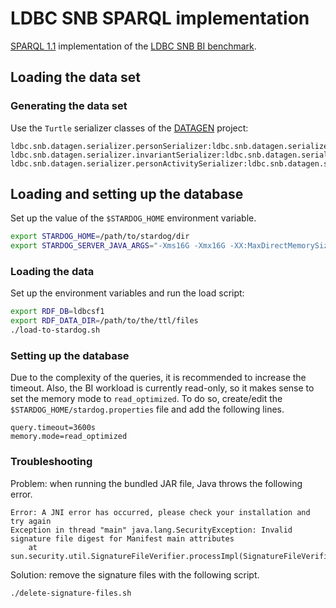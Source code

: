 # LDBC SNB SPARQL implementation

[SPARQL 1.1](https://www.w3.org/TR/sparql11-query/) implementation of the [LDBC SNB BI benchmark](https://github.com/ldbc/ldbc_snb_docs).

## Loading the data set

### Generating the data set

Use the `Turtle` serializer classes of the [DATAGEN](https://github.com/ldbc/ldbc_snb_datagen/) project:

```
ldbc.snb.datagen.serializer.personSerializer:ldbc.snb.datagen.serializer.snb.interactive.TurtlePersonSerializer
ldbc.snb.datagen.serializer.invariantSerializer:ldbc.snb.datagen.serializer.snb.interactive.TurtleInvariantSerializer
ldbc.snb.datagen.serializer.personActivitySerializer:ldbc.snb.datagen.serializer.snb.interactive.TurtlePersonActivitySerializer
```

## Loading and setting up the database

Set up the value of the `$STARDOG_HOME` environment variable.

```bash
export STARDOG_HOME=/path/to/stardog/dir
export STARDOG_SERVER_JAVA_ARGS="-Xms16G -Xmx16G -XX:MaxDirectMemorySize=128G"
```

### Loading the data

Set up the environment variables and run the load script:

```bash
export RDF_DB=ldbcsf1
export RDF_DATA_DIR=/path/to/the/ttl/files
./load-to-stardog.sh
```

### Setting up the database

Due to the complexity of the queries, it is recommended to increase the timeout.
Also, the BI workload is currently read-only, so it makes sense to set the memory mode to `read_optimized`.
To do so, create/edit the `$STARDOG_HOME/stardog.properties` file and add the following lines.

```
query.timeout=3600s
memory.mode=read_optimized
```

### Troubleshooting

Problem: when running the bundled JAR file, Java throws the following error.

```
Error: A JNI error has occurred, please check your installation and try again
Exception in thread "main" java.lang.SecurityException: Invalid signature file digest for Manifest main attributes
	at sun.security.util.SignatureFileVerifier.processImpl(SignatureFileVerifier.java:330)
```

Solution: remove the signature files with the following script.

```bash
./delete-signature-files.sh
```
